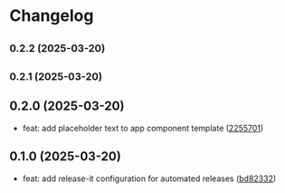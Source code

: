 # Changelog

## <small>0.2.2 (2025-03-20)</small>

## <small>0.2.1 (2025-03-20)</small>

## 0.2.0 (2025-03-20)

* feat: add placeholder text to app component template ([2255701](https://github.com/NecimDurmaz/github-tag-action-example/commit/2255701))

## 0.1.0 (2025-03-20)

* feat: add release-it configuration for automated releases ([bd82332](https://github.com/NecimDurmaz/github-tag-action-example/commit/bd82332))

